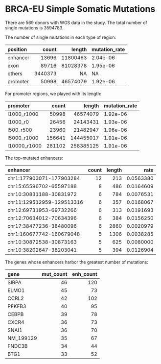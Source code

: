 BRCA-EU Simple Somatic Mutations
================

There are 569 donors with WGS data in the study. The total number of
single mutations is 3594783.

The number of single mutations in each type of region:

| position |   count |   length | mutation\_rate |
| :------- | ------: | -------: | :------------- |
| enhancer |   13696 | 11800463 | 2.04e-06       |
| exon     |   89716 | 81028378 | 1.95e-06       |
| others   | 3440373 |       NA | NA             |
| promoter |   50998 | 46574079 | 1.92e-06       |

For promoter regions, we played with its length:

| promoter      |  count |    length | mutation\_rate |
| :------------ | -----: | --------: | :------------- |
| l1000\_r1000  |  50998 |  46574079 | 1.92e-06       |
| l1000\_r0     |  26456 |  24143431 | 1.93e-06       |
| l500\_r500    |  23960 |  21482947 | 1.96e-06       |
| l5000\_r1000  | 156641 | 144455017 | 1.91e-06       |
| l10000\_r1000 | 281102 | 258385125 | 1.91e-06       |

The top-mutated enhancers:

| enhancer                  | count | length |      rate |
| :------------------------ | ----: | -----: | --------: |
| chr1:177903071-177903284  |    12 |    213 | 0.0563380 |
| chr15:65596702-65597188   |     8 |    486 | 0.0164609 |
| chr10:30831188-30831972   |     6 |    784 | 0.0076531 |
| chr11:129512959-129513316 |     6 |    357 | 0.0168067 |
| chr12:69731953-69732266   |     6 |    313 | 0.0191693 |
| chr12:70634012-70634396   |     6 |    384 | 0.0156250 |
| chr17:38477236-38480096   |     6 |   2860 | 0.0020979 |
| chr1:160677742-160679048  |     5 |   1306 | 0.0038285 |
| chr10:30872538-30873163   |     5 |    625 | 0.0080000 |
| chr10:38202647-38203041   |     5 |    394 | 0.0126904 |

The genes whose enhancers harbor the greatest number of mutations:

| gene       | mut\_count | enh\_count |
| :--------- | ---------: | ---------: |
| SIRPA      |         46 |        120 |
| ELMO1      |         45 |         73 |
| CCRL2      |         42 |        102 |
| PFKFB3     |         40 |         95 |
| CEBPB      |         39 |         78 |
| CXCR4      |         36 |         73 |
| SNAI1      |         36 |         70 |
| NM\_199129 |         35 |         67 |
| FNDC3B     |         34 |         44 |
| BTG1       |         33 |         52 |
